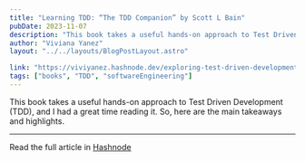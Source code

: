 ```yaml
---
title: "Learning TDD: “The TDD Companion” by Scott L Bain"
pubDate: 2023-11-07
description: "This book takes a useful hands-on approach to Test Driven Development (TDD), and I had a great time reading it. So, here are the main takeaways and highlights."
author: "Viviana Yanez"
layout: "../../layouts/BlogPostLayout.astro"

link: "https://viviyanez.hashnode.dev/exploring-test-driven-development-the-tdd-companion-by-scott-l-bain"
tags: ["books", "TDD", "softwareEngineering"]
---
```


This book takes a useful hands-on approach to Test Driven Development (TDD), and I had a great time reading it. So, here are the main takeaways and highlights.

---

Read the full article in [Hashnode](https://viviyanez.hashnode.dev/exploring-test-driven-development-the-tdd-companion-by-scott-l-bain)
